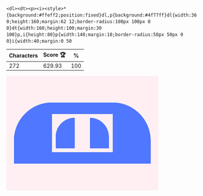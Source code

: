 `<dl><dt><p><i><style>*{background:#ffeff2;position:fixed}dl,p{background:#4f77ff}dl{width:360;height:160;margin:62 12;border-radius:100px 100px 0 0}dt{width:160;height:100;margin:30 100}p,i{height:80}p{width:140;margin:10;border-radius:50px 50px 0 0}i{width:40;margin:0 50`

| Characters | Score 🏆 | %   |
| ---------- | -------- | --- |
| 272        | 629.93   | 100 |

![](/2025/Aug2025/15/20250815.png)
